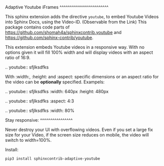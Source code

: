 Adaptive Youtube iFrames
^^^^^^^^^^^^^^^^^^^^^^^^

This sphinx extension adds the directive `youtube`, to embed Youtube Videos into Sphinx Docs, using the Video-ID. (Observable from the Link)
This package contains code parts of https://github.com/shomah4a/sphinxcontrib.youtube and https://github.com/sphinx-contrib/youtube.

This extension embeds Youtube videos in a responsive way. With no options given it will fill 100% width and will display videos with an aspect ratio of 16:9.

..  youtube:: sfjlksdfks

With :width:, :height: and :aspect: specific dimensions or an aspect ratio for the video can be **optionally** specified. Exampels:

..  youtube:: sfjlksdfks
    :width: 640px
    :height: 480px

..  youtube:: sfjlksdfks
    :aspect: 4:3

..  youtube:: sfjlksdfks
    :width: 80%

Stay responsive:
^^^^^^^^^^^^^^^^

Never destroy your UI with overflowing videos. Even if you set a large fix size for your Video, if the screen size reduces on mobile, the video will switch to width=100%.

Install:

```shell
pip3 install sphinxcontrib-adaptive-youtube
```
